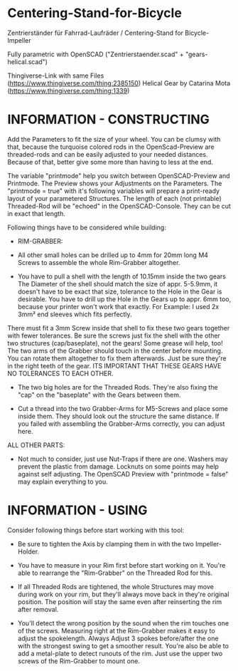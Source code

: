 # Centering-Stand-for-Bicycle
Zentrierständer für Fahrrad-Laufräder / Centering-Stand for Bicycle-Impeller

Fully parametric with OpenSCAD ("Zentrierstaender.scad" + "gears-helical.scad")

Thingiverse-Link with same Files (https://www.thingiverse.com/thing:2385150)
Helical Gear by Catarina Mota (https://www.thingiverse.com/thing:1339)

# INFORMATION - CONSTRUCTING
Add the Parameters to fit the size of your wheel. You can be clumsy with that,
because the turquoise colored rods in the OpenScad-Preview are threaded-rods
and can be easily adjusted to your needed distances. Because of that, better
give some more than having to less at the end.

The variable "printmode" help you switch between OpenSCAD-Preview and Printmode.
The Preview shows your Adjustments on the Parameters. The "printmode = true" with
it's following variables will prepare a print-ready layout of your parametered
Structures. The length of each (not printable) Threaded-Rod will be "echoed" in the
OpenSCAD-Console. They can be cut in exact that length.

Following things have to be considered while building:
- RIM-GRABBER:
- All other small holes can be drilled up to 4mm for 20mm long M4 Screws to
assemble the whole Rim-Grabber altogether.

- You have to pull a shell with the length of 10.15mm inside the two gears
The Diameter of the shell should match the size of appr. 5-5.9mm, it doesn't
have to be exact that size, tolerance to the Hole in the Gear is desirable.
You have to drill up the Hole in the Gears up to appr. 6mm too, because your
printer won't work that exactly. For Example: I used 2x 3mm² end sleeves which
fits perfectly.

There must fit a 3mm Screw inside that shell to fix these two gears together
with fewer tolerances. Be sure the screws just fix the shell with the other
two structures (cap/baseplate), not the gears! Some grease will help, too!
The two arms of the Grabber should touch in the center before mounting.
You can rotate them altogether to fix them afterwards. Just be sure they're
in the right teeth of the gear. ITS IMPORTANT THAT THESE GEARS HAVE NO
TOLERANCES TO EACH OTHER.

- The two big holes are for the Threaded Rods. They're also fixing the "cap"
on the "baseplate" with the Gears between them.

- Cut a thread into the two Grabber-Arms for M5-Screws and place some inside
them. They should look out the structure the same distance. If you failed
with assembling the Grabber-Arms correctly, you can adjust here.

ALL OTHER PARTS:
- Not much to consider, just use Nut-Traps if there are one. Washers may prevent
the plastic from damage. Locknuts on some points may help against self adjusting.
The OpenSCAD Preview with "printmode = false" may explain everything to you.

# INFORMATION - USING
Consider following things before start working with this tool:
- Be sure to tighten the Axis by clamping them in with the two Impeller-Holder.

- You have to measure in your Rim first before start working on it. You're able
to rearrange the "Rim-Grabber" on the Threaded Rod for this.

- If all Threaded Rods are tightened, the whole Structures may move during work
on your rim, but they'll always move back in they're original position. The
position will stay the same even after reinserting the rim after removal.

- You'll detect the wrong position by the sound when the rim touches one of the screws.
Measuring right at the Rim-Grabber makes it easy to adjust the spokelength. Always Adjust
3 spokes before/after the one with the strongest swing to get a smoother result.
You're also be able to add a metal-plate to detect runouts of the rim. Just use the
upper two screws of the Rim-Grabber to mount one.

